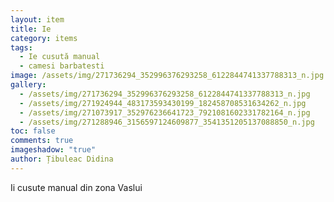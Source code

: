 ```yaml
---
layout: item
title: Ie
category: items
tags:
  - Ie cusută manual
  - camesi barbatesti
image: /assets/img/271736294_352996376293258_6122844741337788313_n.jpg
gallery:
  - /assets/img/271736294_352996376293258_6122844741337788313_n.jpg
  - /assets/img/271924944_483173593430199_182458708531634262_n.jpg
  - /assets/img/271073917_352976236641723_7921081602331782164_n.jpg
  - /assets/img/271288946_3156597124609877_3541351205137088850_n.jpg
toc: false
comments: true
imageshadow: "true"
author: Țibuleac Didina
---
```

 Ii cusute manual din zona Vaslui